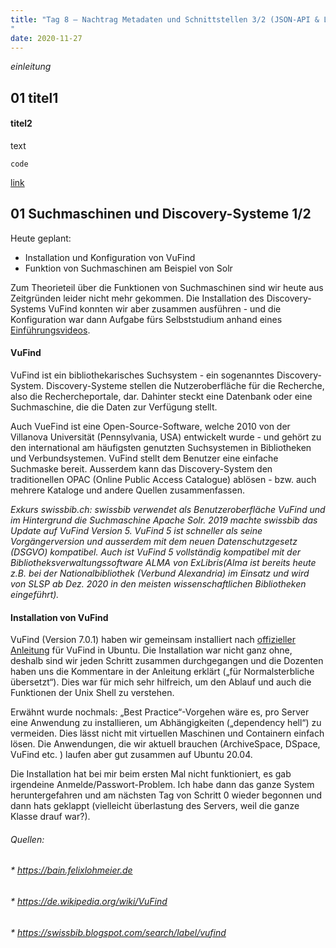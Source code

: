 ```yaml
---
title: "Tag 8 – Nachtrag Metadaten und Schnittstellen 3/2 (JSON-API & LIDO) & Suchmaschinen und Discovery-Systeme 1/2 (VuFind)
"
date: 2020-11-27
---
```


*einleitung*

## 01 titel1
#### titel2

text

`code `

[link](URL)


## 01 Suchmaschinen und Discovery-Systeme 1/2

Heute geplant:
* Installation und Konfiguration von VuFind
* Funktion von Suchmaschinen am Beispiel von Solr

Zum Theorieteil über die Funktionen von Suchmaschinen sind wir heute aus Zeitgründen leider nicht mehr gekommen. Die Installation des Discovery-Systems VuFind konnten wir aber zusammen ausführen - und die Konfiguration war dann Aufgabe fürs Selbststudium anhand eines [Einführungsvideos](https://www.youtube.com/watch?v=qFbW8u9UQyM&list=PL5_8_wT3JpgE5rv38PwE2ulKlgzBY389y&index=4).

#### VuFind
VuFind ist ein bibliothekarisches Suchsystem - ein sogenanntes Discovery-System. Discovery-Systeme stellen die Nutzeroberfläche für die Recherche, also die Rechercheportale, dar. Dahinter steckt eine Datenbank oder eine Suchmaschine, die die Daten zur Verfügung stellt. 

Auch VueFind ist eine Open-Source-Software, welche 2010 von der Villanova Universität (Pennsylvania, USA) entwickelt wurde - und gehört zu den international am häufigsten genutzten Suchsystemen in Bibliotheken und Verbundsystemen. VuFind stellt dem Benutzer eine einfache Suchmaske bereit. Ausserdem kann das Discovery-System den traditionellen OPAC (Online Public Access Catalogue) ablösen - bzw. auch mehrere Kataloge und andere Quellen zusammenfassen.

*Exkurs swissbib.ch: swissbib verwendet als Benutzeroberfläche VuFind und im Hintergrund die Suchmaschine Apache Solr. 2019 machte swissbib das Update auf VuFind Version 5. VuFind 5 ist schneller als seine Vorgängerversion und ausserdem mit dem neuen Datenschutzgesetz (DSGVO) kompatibel.
Auch ist VuFind 5 vollständig kompatibel mit der Bibliotheksverwaltungssoftware ALMA von ExLibris(Alma ist bereits heute z.B. bei der Nationalbibliothek (Verbund Alexandria) im Einsatz und wird von SLSP ab Dez. 2020 in den meisten wissenschaftlichen Bibliotheken eingeführt).*

#### Installation von VuFind

VuFind (Version 7.0.1) haben wir gemeinsam installiert nach [offizieller Anleitung](https://vufind.org/wiki/installation:ubuntu) für VuFind in Ubuntu.
Die Installation war nicht ganz ohne, deshalb sind wir jeden Schritt zusammen durchgegangen und die Dozenten haben uns die Kommentare in der Anleitung erklärt („für Normalsterbliche übersetzt“). Dies war für mich sehr hilfreich, um den Ablauf und auch die Funktionen der Unix Shell zu verstehen.

Erwähnt wurde nochmals: „Best Practice“-Vorgehen wäre es, pro Server eine Anwendung zu installieren, um Abhängigkeiten („dependency hell“) zu vermeiden. Dies lässt nicht mit virtuellen Maschinen und Containern einfach lösen. Die Anwendungen, die wir aktuell brauchen (ArchiveSpace, DSpace, VuFind etc. ) laufen aber gut zusammen auf Ubuntu 20.04.

Die Installation hat bei mir beim ersten Mal nicht funktioniert, es gab irgendeine Anmelde/Passwort-Problem. Ich habe dann das ganze System heruntergefahren und am nächsten Tag von Schritt 0 wieder begonnen und dann hats geklappt (vielleicht überlastung des Servers, weil die ganze Klasse drauf war?).





###### Quellen:
###### * https://bain.felixlohmeier.de
###### * https://de.wikipedia.org/wiki/VuFind
###### * https://swissbib.blogspot.com/search/label/vufind






